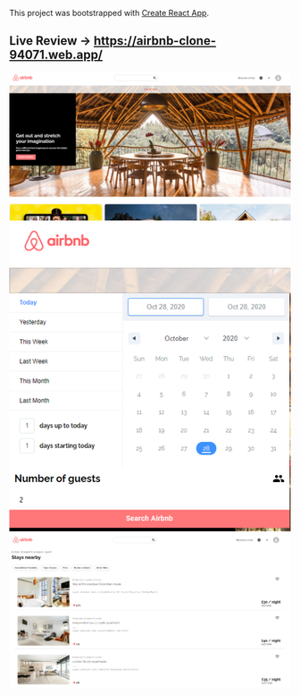 This project was bootstrapped with [Create React App](https://github.com/facebook/create-react-app).

## Live Review -> https://airbnb-clone-94071.web.app/

![1](https://github.com/Fyrrj/airbnb-clone/blob/main/src/1.PNG?raw=true)
![2](https://github.com/Fyrrj/airbnb-clone/blob/main/src/2.PNG?raw=true)
![3](https://github.com/Fyrrj/airbnb-clone/blob/main/src/3.PNG?raw=true)
